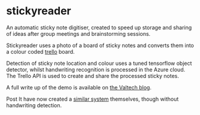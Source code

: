 # stickyreader

An automatic sticky note digitiser, created to speed up storage and sharing of ideas after group meetings and brainstorming sessions.

Stickyreader uses a photo of a board of sticky notes and converts them into a colour coded [trello](https://trello.com/) board.

Detection of sticky note location and colour uses a tuned tensorflow object detector, whilst handwriting recognition is processed in the Azure cloud. The Trello API is used to create and share the processed sticky notes.

A full write up of the demo is available on [the Valtech blog](https://www.valtech.com/insights/sticky-note-detection/).

Post It have now created a [similar system](https://www.3m.co.uk/3M/en_GB/post-it-notes/ideas/app/) themselves, though without handwriting detection.
